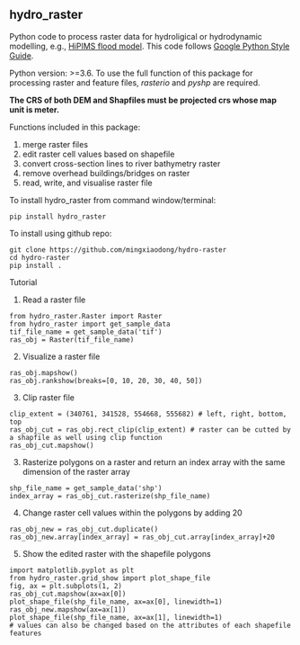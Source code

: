 hydro_raster
--------
Python code to process raster data for hydroligical or hydrodynamic modelling, 
e.g., [HiPIMS flood model](https://github.com/HEMLab/hipims). This code follows
 [Google Python Style Guide](http://google.github.io/styleguide/pyguide.html).

Python version: >=3.6. To use the full function of this package for processing 
raster and feature files, *rasterio* and *pyshp* are required.

**The CRS of both DEM and Shapfiles must be projected crs whose map unit is meter.**

Functions included in this package:

1. merge raster files
2. edit raster cell values based on shapefile
3. convert cross-section lines to river bathymetry raster
4. remove overhead buildings/bridges on raster 
5. read, write, and visualise raster file

To install hydro_raster from command window/terminal:
```
pip install hydro_raster
```
To install using github repo:
```
git clone https://github.com/mingxiaodong/hydro-raster
cd hydro-raster
pip install .
```

Tutorial

1. Read a raster file
```
from hydro_raster.Raster import Raster
from hydro_raster import get_sample_data
tif_file_name = get_sample_data('tif')
ras_obj = Raster(tif_file_name)
```
2. Visualize a raster file
```
ras_obj.mapshow()
ras_obj.rankshow(breaks=[0, 10, 20, 30, 40, 50])
```
3. Clip raster file
```
clip_extent = (340761, 341528, 554668, 555682) # left, right, bottom, top
ras_obj_cut = ras_obj.rect_clip(clip_extent) # raster can be cutted by a shapfile as well using clip function
ras_obj_cut.mapshow()
```
3. Rasterize polygons on a raster and return an index array with the same dimension of the raster array
```
shp_file_name = get_sample_data('shp')
index_array = ras_obj_cut.rasterize(shp_file_name)
```
4. Change raster cell values within the polygons by adding 20
```
ras_obj_new = ras_obj_cut.duplicate()
ras_obj_new.array[index_array] = ras_obj_cut.array[index_array]+20
```
5. Show the edited raster with the shapefile polygons
```
import matplotlib.pyplot as plt
from hydro_raster.grid_show import plot_shape_file
fig, ax = plt.subplots(1, 2)
ras_obj_cut.mapshow(ax=ax[0])
plot_shape_file(shp_file_name, ax=ax[0], linewidth=1)
ras_obj_new.mapshow(ax=ax[1])
plot_shape_file(shp_file_name, ax=ax[1], linewidth=1)
# values can also be changed based on the attributes of each shapefile features
```